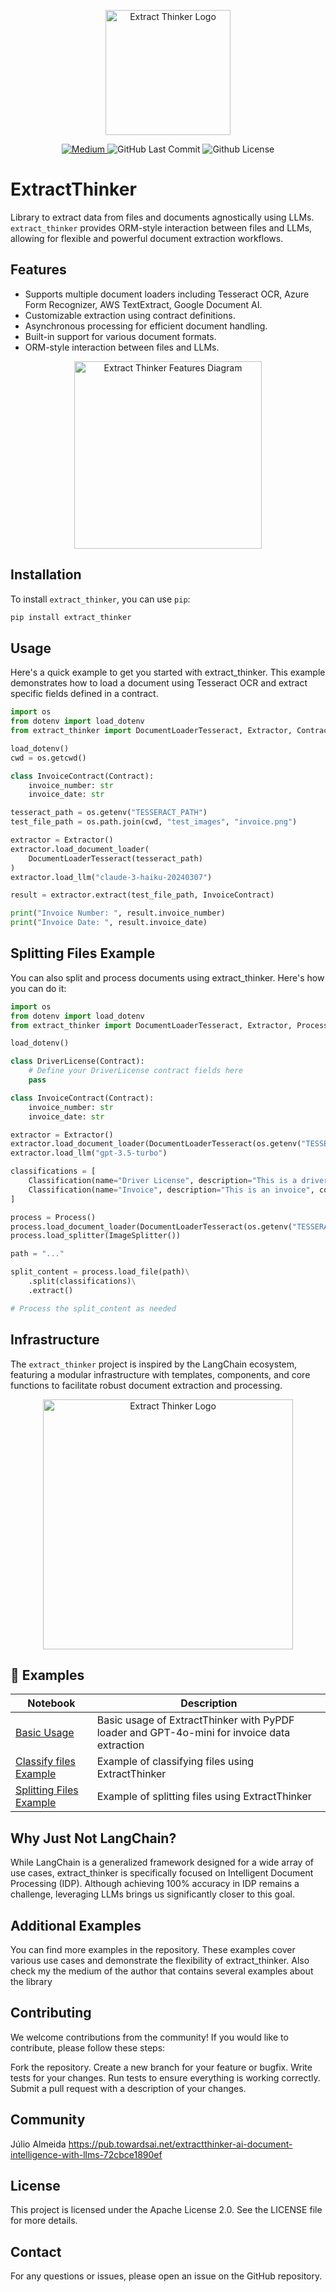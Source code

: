<p align="center">
  <img src="https://github.com/enoch3712/Open-DocLLM/assets/9283394/41d9d151-acb5-44da-9c10-0058f76c2512" alt="Extract Thinker Logo" width="200"/>
</p>
<p align="center">
<a href="https://medium.com/@enoch3712">
    <img alt="Medium" src="https://img.shields.io/badge/Medium-12100E?style=flat&logo=medium&logoColor=white" />
</a>
<img alt="GitHub Last Commit" src="https://img.shields.io/github/last-commit/enoch3712/Open-DocLLM" />
<img alt="Github License" src="https://img.shields.io/badge/License-Apache%202.0-blue.svg" />
</p>

# ExtractThinker

Library to extract data from files and documents agnostically using LLMs. `extract_thinker` provides ORM-style interaction between files and LLMs, allowing for flexible and powerful document extraction workflows.

## Features

- Supports multiple document loaders including Tesseract OCR, Azure Form Recognizer, AWS TextExtract, Google Document AI.
- Customizable extraction using contract definitions.
- Asynchronous processing for efficient document handling.
- Built-in support for various document formats.
- ORM-style interaction between files and LLMs.

<p align="center">
  <img src="https://github.com/enoch3712/Open-DocLLM/assets/9283394/b1b8800c-3c55-4ee5-92fe-b8b663c7a81f" alt="Extract Thinker Features Diagram" width="300"/>
</p>

## Installation

To install `extract_thinker`, you can use `pip`:

```bash
pip install extract_thinker
```

## Usage
Here's a quick example to get you started with extract_thinker. This example demonstrates how to load a document using Tesseract OCR and extract specific fields defined in a contract.

```python
import os
from dotenv import load_dotenv
from extract_thinker import DocumentLoaderTesseract, Extractor, Contract

load_dotenv()
cwd = os.getcwd()

class InvoiceContract(Contract):
    invoice_number: str
    invoice_date: str

tesseract_path = os.getenv("TESSERACT_PATH")
test_file_path = os.path.join(cwd, "test_images", "invoice.png")

extractor = Extractor()
extractor.load_document_loader(
    DocumentLoaderTesseract(tesseract_path)
)
extractor.load_llm("claude-3-haiku-20240307")

result = extractor.extract(test_file_path, InvoiceContract)

print("Invoice Number: ", result.invoice_number)
print("Invoice Date: ", result.invoice_date)
```

## Splitting Files Example
You can also split and process documents using extract_thinker. Here's how you can do it:

```python
import os
from dotenv import load_dotenv
from extract_thinker import DocumentLoaderTesseract, Extractor, Process, Classification, ImageSplitter

load_dotenv()

class DriverLicense(Contract):
    # Define your DriverLicense contract fields here
    pass

class InvoiceContract(Contract):
    invoice_number: str
    invoice_date: str

extractor = Extractor()
extractor.load_document_loader(DocumentLoaderTesseract(os.getenv("TESSERACT_PATH")))
extractor.load_llm("gpt-3.5-turbo")

classifications = [
    Classification(name="Driver License", description="This is a driver license", contract=DriverLicense, extractor=extractor),
    Classification(name="Invoice", description="This is an invoice", contract=InvoiceContract, extractor=extractor)
]

process = Process()
process.load_document_loader(DocumentLoaderTesseract(os.getenv("TESSERACT_PATH")))
process.load_splitter(ImageSplitter())

path = "..."

split_content = process.load_file(path)\
    .split(classifications)\
    .extract()

# Process the split_content as needed
```

## Infrastructure

The `extract_thinker` project is inspired by the LangChain ecosystem, featuring a modular infrastructure with templates, components, and core functions to facilitate robust document extraction and processing. 

<p align="center">
  <img src="https://github.com/enoch3712/Open-DocLLM/assets/9283394/996fb2de-0558-4f13-ab3d-7ea56a593951" alt="Extract Thinker Logo" width="400"/>
</p>

## 📖 Examples

| Notebook | Description |
|----------|-------------|
| [Basic Usage](examples/notebooks/basic_example.ipynb) | Basic usage of ExtractThinker with PyPDF loader and GPT-4o-mini for invoice data extraction |
| [Classify files Example](classification.ipynb) | Example of classifying files using ExtractThinker |
| [Splitting Files Example](splitting.ipynb) | Example of splitting files using ExtractThinker |

## Why Just Not LangChain?
While LangChain is a generalized framework designed for a wide array of use cases, extract_thinker is specifically focused on Intelligent Document Processing (IDP). Although achieving 100% accuracy in IDP remains a challenge, leveraging LLMs brings us significantly closer to this goal.

## Additional Examples
You can find more examples in the repository. These examples cover various use cases and demonstrate the flexibility of extract_thinker. Also check my the medium of the author that contains several examples about the library

## Contributing
We welcome contributions from the community! If you would like to contribute, please follow these steps:

Fork the repository.
Create a new branch for your feature or bugfix.
Write tests for your changes.
Run tests to ensure everything is working correctly.
Submit a pull request with a description of your changes.

## Community
Júlio Almeida
    https://pub.towardsai.net/extractthinker-ai-document-intelligence-with-llms-72cbce1890ef

## License
This project is licensed under the Apache License 2.0. See the LICENSE file for more details.

## Contact
For any questions or issues, please open an issue on the GitHub repository.
